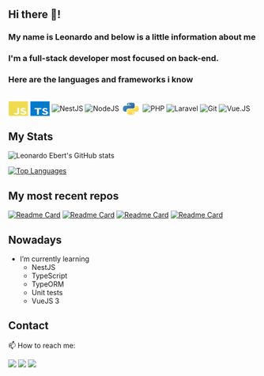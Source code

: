 ## Hi there 👋! 

### My name is Leonardo and below is a little information about me

### I'm a full-stack developer most focused on back-end.

### Here are the languages and frameworks i know


<div style="display: inline_block"><br>
  <img align="center" alt="Js" height="30" width="40" src="https://raw.githubusercontent.com/devicons/devicon/master/icons/javascript/javascript-plain.svg">
  <img align="center" alt="Ts" height="30" width="40" src="https://raw.githubusercontent.com/devicons/devicon/master/icons/typescript/typescript-plain.svg">
  <img align="center" alt="NestJS" height="30" width="40" src="https://cdn.jsdelivr.net/gh/devicons/devicon@latest/icons/nestjs/nestjs-original.svg">
  <img align="center" alt="NodeJS" height="30" width="40" src="https://cdn.jsdelivr.net/gh/devicons/devicon@latest/icons/nodejs/nodejs-original-wordmark.svg">
  <img align="center" alt="Python" height="30" width="40" src="https://raw.githubusercontent.com/devicons/devicon/master/icons/python/python-original.svg">
  <img align="center" alt="PHP" height="30" width="40" src="https://cdn.jsdelivr.net/gh/devicons/devicon@latest/icons/php/php-original.svg" />
  <img align="center" alt="Laravel" height="30" width="40" src="https://cdn.jsdelivr.net/gh/devicons/devicon@latest/icons/laravel/laravel-original.svg" />
  <img align="center" alt="Git" height="30" width="40" src="https://cdn.jsdelivr.net/gh/devicons/devicon@latest/icons/git/git-original.svg" />
  <img align="center" alt="Vue.JS" height="30" width="40" src="https://cdn.jsdelivr.net/gh/devicons/devicon@latest/icons/vuejs/vuejs-original.svg" />
</div>

## My Stats
![Leonardo Ebert's GitHub stats](https://github-readme-stats.vercel.app/api?username=leonardoEbert&show_icons=true&theme=blue_navy)

[![Top Languages](https://github-readme-stats.vercel.app/api/top-langs/?username=leonardoEbert&layout=compact)](https://github.com/anuraghazra/github-readme-stats)

## My most recent repos
[![Readme Card](https://github-readme-stats.vercel.app/api/pin/?username=leonardoEbert&repo=fortune-maker)](https://github.com/leonardoEbert/fortune-maker)
[![Readme Card](https://github-readme-stats.vercel.app/api/pin/?username=leonardoEbert&repo=fortune-maker-front)](https://github.com/leonardoEbert/fortune-maker-front)
[![Readme Card](https://github-readme-stats.vercel.app/api/pin/?username=leonardoEbert&repo=instagram-clone)](https://github.com/leonardoEbert/instagram-clone)
[![Readme Card](https://github-readme-stats.vercel.app/api/pin/?username=leonardoEbert&repo=rails-erp)](https://github.com/leonardoEbert/rails-erp)


## Nowadays
- I’m currently learning
    - NestJS
    - TypeScript
    - TypeORM
    - Unit tests
    - VueJS 3

  
## Contact
📫 How to reach me: 

<a href="https://instagram.com/ebertleonardo" target="_blank"><img src="https://img.shields.io/badge/-Instagram-%23E4405F?style=for-the-badge&logo=instagram&logoColor=white" target="_blank"></a>
<a href="https://www.linkedin.com/in/leonardo-ebert" target="_blank"><img src="https://img.shields.io/badge/-LinkedIn-%230077B5?style=for-the-badge&logo=linkedin&logoColor=white" target="_blank"></a>
<a href="mailto:leoebert19@gmail.com"><img src="https://img.shields.io/badge/-Gmail-%23333?style=for-the-badge&logo=gmail&logoColor=white" target="_blank"></a>
